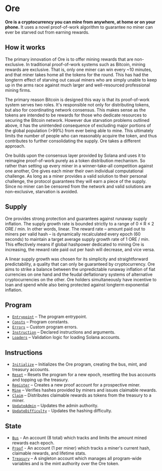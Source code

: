 # Ore

**Ore is a cryptocurrency you can mine from anywhere, at home or on your phone.** It uses a novel proof-of-work algorithm to guarantee no miner can ever be starved out from earning rewards. 


## How it works

The primary innovation of Ore is to offer mining rewards that are non-exclusive. In traditional proof-of-work systems such as Bitcoin, mining rewards are exclusive. That is, only one miner can win every ~10 minutes, and that miner takes home all the tokens for the round. This has had the longterm effect of starving out casual miners who are simply unable to keep up in the arms race against much larger and well-resourced professional mining firms.

The primary reason Bitcoin is designed this way is that its proof-of-work system serves two roles. It's responsible not only for distributing tokens, but also for coordinating network consensus. This makes sense as the tokens are intended to be rewards for those who dedicate resources to securing the Bitcoin network. However due starvation problems outlined above, it has the unintended consequence of excluding major portions of the global population (>99%) from ever being able to mine. This ultimately limits the number of people who can reasonably acquire the token, and thus contributes to further consolidating the supply. Ore takes a different approach.

Ore builds upon the consensus layer provided by Solana and uses it to reimagine proof-of-work purely as a token distribution mechanism. So rather than setting up every miner in a winner-take-all competition against one another, Ore gives each miner their own individual computational challenge. As long as a miner provides a valid solution to their personal challenge, the protocol guarantees they will earn a piece of the supply. Since no miner can be censored from the network and valid solutions are non-exclusive, starvation is avoided.


## Supply

Ore provides strong protection and guarantees against runaway supply inflation. The supply growth rate is bounded strictly to a range of 0 ≤ R ≤ 2 ORE / min. In other words, linear. The reward rate – amount paid out to miners per valid hash – is dynamically recalculated every epoch (60 seconds) to maintain a target average supply growth rate of 1 ORE / min. This effectively means if global hashpower dedicated to mining Ore is increasing, the reward rate paid out per hash will decrease, and vice versa. 

A linear supply growth was chosen for its simplicity and straightforward predictability, a quality that can only be guaranteed by cryptocurrency. Ore aims to strike a balance between the unpredictable runaway inflation of fiat currencies on one hand and the feudal deflationary systems of alternative cryptocurrencies on the other. Ore holders simultaneously have incentive to loan and spend while also being protected against longterm exponential inflation.


## Program
- [`Entrypoint`](src/lib.rs) – The program entrypoint.
- [`Consts`](src/consts.rs) – Program constants.
- [`Errors`](src/error.rs) – Custom program errors.
- [`Instruction`](src/instruction.rs) – Declared instructions and arguments.
- [`Loaders`](src/loaders.rs) – Validation logic for loading Solana accounts.

## Instructions
- [`Initialize`](src/processor/initialize.rs) – Initializes the Ore program, creating the bus, mint, and treasury accounts.
- [`Reset`](src/processor/reset.rs) – Resets the program for a new epoch, resetting the bus accounts and topping up the treasury.
- [`Register`](src/processor/register.rs) – Creates a new proof account for a prospective miner.
- [`Mine`](src/processor/mine.rs) – Verifies hashes provided by miners and issues claimable rewards.
- [`Claim`](src/processor/claim.rs) – Distributes claimable rewards as tokens from the treasury to a miner.
- [`UpdateAdmin`](src/processor/update_admin.rs) – Updates the admin authority.
- [`UpdateDifficulty`](src/processor/update_difficulty.rs) - Updates the hashing difficulty.

## State
 - [`Bus`](src/state/bus.rs) - An account (8 total) which tracks and limits the amount mined rewards each epoch.
 - [`Proof`](src/state/proof.rs) - An account (1 per miner) which tracks a miner's current hash, claimable rewards, and lifetime stats.
 - [`Treasury`](src/state/treasury.rs) – A singleton account which manages all program-wide variables and is the mint authority over the Ore token. 

